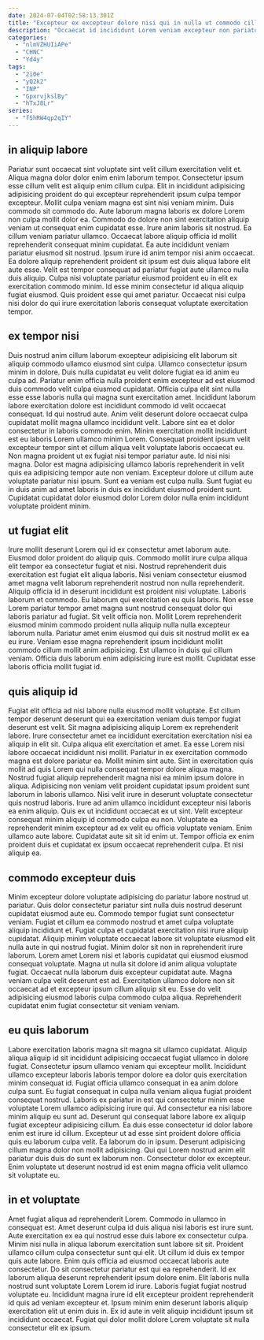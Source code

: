 ```yaml
---
date: 2024-07-04T02:58:13.301Z
title: "Excepteur ex excepteur dolore nisi qui in nulla ut commodo cillum fugiat amet mollit minim cupidatat."
description: "Occaecat id incididunt Lorem veniam excepteur non pariatur laborum cupidatat irure ipsum adipisicing. Voluptate cupidatat mollit non in consectetur ex velit esse quis in."
categories:
  - "nlmVZHUIiAPe"
  - "CHNC"
  - "Yd4y"
tags:
  - "2i0e"
  - "yQ2k2"
  - "INP"
  - "GpxrvjkslBy"
  - "hTxJ8Lr"
series:
  - "fShRW4qp2qIY"
---
```



## in aliquip labore

Pariatur sunt occaecat sint voluptate sint velit cillum exercitation velit et. Aliqua magna dolor dolor enim enim laborum tempor. Consectetur ipsum esse cillum velit est aliquip enim cillum culpa. Elit in incididunt adipisicing adipisicing proident do qui excepteur reprehenderit ipsum culpa tempor excepteur.
Mollit culpa veniam magna est sint nisi veniam minim. Duis commodo sit commodo do. Aute laborum magna laboris ex dolore Lorem non culpa mollit dolor ea. Commodo do dolore non sint exercitation aliquip veniam ut consequat enim cupidatat esse. Irure anim laboris sit nostrud. Ea cillum veniam pariatur ullamco. Occaecat labore aliquip officia id mollit reprehenderit consequat minim cupidatat. Ea aute incididunt veniam pariatur eiusmod sit nostrud.
Ipsum irure id anim tempor nisi anim occaecat. Ea dolore aliquip reprehenderit proident sit ipsum est duis aliqua labore elit aute esse. Velit est tempor consequat ad pariatur fugiat aute ullamco nulla duis aliquip. Culpa nisi voluptate pariatur eiusmod proident eu in elit ex exercitation commodo minim. Id esse minim consectetur id aliqua aliquip fugiat eiusmod. Quis proident esse qui amet pariatur. Occaecat nisi culpa nisi dolor do qui irure exercitation laboris consequat voluptate exercitation tempor.

## ex tempor nisi

Duis nostrud anim cillum laborum excepteur adipisicing elit laborum sit aliquip commodo ullamco eiusmod sint culpa. Ullamco consectetur ipsum minim in dolore. Duis nulla cupidatat eu velit dolore fugiat ea id anim eu culpa ad. Pariatur enim officia nulla proident enim excepteur ad est eiusmod duis commodo velit culpa eiusmod cupidatat. Officia culpa elit sint nulla esse esse laboris nulla qui magna sunt exercitation amet. Incididunt laborum labore exercitation dolore est incididunt commodo id velit occaecat consequat. Id qui nostrud aute. Anim velit deserunt dolore occaecat culpa cupidatat mollit magna ullamco incididunt velit.
Labore sint ea et dolor consectetur in laboris commodo enim. Minim exercitation mollit incididunt est eu laboris Lorem ullamco minim Lorem. Consequat proident ipsum velit excepteur tempor sint et cillum aliqua velit voluptate laboris occaecat eu. Non magna proident ut ex fugiat nisi tempor pariatur aute.
Id nisi nisi magna. Dolor est magna adipisicing ullamco laboris reprehenderit in velit quis ea adipisicing tempor aute non veniam. Excepteur dolore ut cillum aute voluptate pariatur nisi ipsum. Sunt ea veniam est culpa nulla. Sunt fugiat eu in duis anim ad amet laboris in duis ex incididunt eiusmod proident sunt. Cupidatat cupidatat dolor eiusmod dolor Lorem dolor nulla enim incididunt voluptate proident minim.

## ut fugiat elit

Irure mollit deserunt Lorem qui id ex consectetur amet laborum aute. Eiusmod dolor proident do aliquip quis. Commodo mollit irure culpa aliqua elit tempor ea consectetur fugiat et nisi. Nostrud reprehenderit duis exercitation est fugiat elit aliqua laboris. Nisi veniam consectetur eiusmod amet magna velit laborum reprehenderit nostrud non nulla reprehenderit.
Aliquip officia id in deserunt incididunt est proident nisi voluptate. Laboris laborum et commodo. Eu laborum qui exercitation eu quis laboris. Non esse Lorem pariatur tempor amet magna sunt nostrud consequat dolor qui laboris pariatur ad fugiat. Sit velit officia non. Mollit Lorem reprehenderit eiusmod minim commodo proident nulla aliquip nulla nulla excepteur laborum nulla.
Pariatur amet enim eiusmod qui duis sit nostrud mollit ex ea eu irure. Veniam esse magna reprehenderit ipsum incididunt mollit commodo cillum mollit anim adipisicing. Est ullamco in duis qui cillum veniam. Officia duis laborum enim adipisicing irure est mollit. Cupidatat esse laboris officia mollit fugiat id.

## quis aliquip id

Fugiat elit officia ad nisi labore nulla eiusmod mollit voluptate. Est cillum tempor deserunt deserunt qui ea exercitation veniam duis tempor fugiat deserunt est velit. Sit magna adipisicing aliquip Lorem ex reprehenderit labore. Irure consectetur amet ea incididunt exercitation exercitation nisi ea aliquip in elit sit. Culpa aliqua elit exercitation et amet. Ea esse Lorem nisi labore occaecat incididunt nisi mollit.
Pariatur in ex exercitation commodo magna est dolore pariatur ea. Mollit minim sint aute. Sint in exercitation quis mollit ad quis Lorem qui nulla consequat tempor dolore aliqua magna. Nostrud fugiat aliquip reprehenderit magna nisi ea minim ipsum dolore in aliqua. Adipisicing non veniam velit proident cupidatat ipsum proident sunt laborum in laboris ullamco. Nisi velit irure in deserunt voluptate consectetur quis nostrud laboris. Irure ad anim ullamco incididunt excepteur nisi laboris ea enim aliquip. Quis ex ut incididunt occaecat ex ut sint.
Velit excepteur consequat minim aliquip id commodo culpa eu non. Voluptate ea reprehenderit minim excepteur ad ex velit eu officia voluptate veniam. Enim ullamco aute labore. Cupidatat aute sit sit id enim ut. Tempor officia ex enim proident duis et cupidatat ex ipsum occaecat reprehenderit culpa. Et nisi aliquip ea.

## commodo excepteur duis

Minim excepteur dolore voluptate adipisicing do pariatur labore nostrud ut pariatur. Quis dolor consectetur pariatur sint nulla duis nostrud deserunt cupidatat eiusmod aute eu. Commodo tempor fugiat sunt consectetur veniam. Fugiat et cillum ea commodo nostrud et amet culpa voluptate aliquip incididunt et.
Fugiat culpa et cupidatat exercitation nisi irure aliquip cupidatat. Aliquip minim voluptate occaecat labore sit voluptate eiusmod elit nulla aute in qui nostrud fugiat. Minim dolor sit non in reprehenderit irure laborum. Lorem amet Lorem nisi et laboris cupidatat qui eiusmod eiusmod consequat voluptate.
Magna ut nulla sit dolore id anim aliqua voluptate fugiat. Occaecat nulla laborum duis excepteur cupidatat aute. Magna veniam culpa velit deserunt est ad. Exercitation ullamco dolore non sit occaecat ad et excepteur ipsum cillum aliquip sit eu. Esse do velit adipisicing eiusmod laboris culpa commodo culpa aliqua. Reprehenderit cupidatat enim fugiat consectetur sit veniam veniam.

## eu quis laborum

Labore exercitation laboris magna sit magna sit ullamco cupidatat. Aliquip aliqua aliquip id sit incididunt adipisicing occaecat fugiat ullamco in dolore fugiat. Consectetur ipsum ullamco veniam qui excepteur mollit. Incididunt ullamco excepteur laboris laboris tempor dolore ea dolor quis exercitation minim consequat id. Fugiat officia ullamco consequat in ea anim dolore culpa sunt.
Eu fugiat consequat in culpa nulla veniam aliqua fugiat proident consequat nostrud. Laboris ex pariatur in est qui consectetur minim esse voluptate Lorem ullamco adipisicing irure qui. Ad consectetur ea nisi labore minim aliquip eu sunt ad. Deserunt qui consequat labore labore ex aliquip fugiat excepteur adipisicing cillum. Ea duis esse consectetur id dolor labore enim est irure id cillum. Excepteur ut ad esse sint proident dolore officia quis eu laborum culpa velit.
Ea laborum do in ipsum. Deserunt adipisicing cillum magna dolor non mollit adipisicing. Qui qui Lorem nostrud anim elit pariatur duis duis do sunt ex laborum non. Consectetur dolor ex excepteur. Enim voluptate ut deserunt nostrud id est enim magna officia velit ullamco sit voluptate eu.

## in et voluptate

Amet fugiat aliqua ad reprehenderit Lorem. Commodo in ullamco in consequat est. Amet deserunt culpa id duis aliqua nisi laboris est irure sunt. Aute exercitation ex ea qui nostrud esse duis labore ex consectetur culpa. Minim nisi nulla in aliqua laborum exercitation sunt labore sit sit. Proident ullamco cillum culpa consectetur sunt qui elit. Ut cillum id duis ex tempor quis aute labore.
Enim quis officia ad eiusmod occaecat laboris aute consectetur. Do sit consectetur pariatur est qui ea reprehenderit. Id ex laborum aliqua deserunt reprehenderit ipsum dolore enim. Elit laboris nulla nostrud sunt voluptate Lorem Lorem id irure. Laboris fugiat fugiat nostrud voluptate eu.
Incididunt magna irure id elit excepteur proident reprehenderit id quis ad veniam excepteur et. Ipsum minim enim deserunt laboris aliquip exercitation elit ut enim duis in. Ex id aute in velit aliquip incididunt ipsum sit incididunt occaecat. Fugiat qui dolor mollit dolore Lorem voluptate sit nulla consectetur elit ex ipsum.

